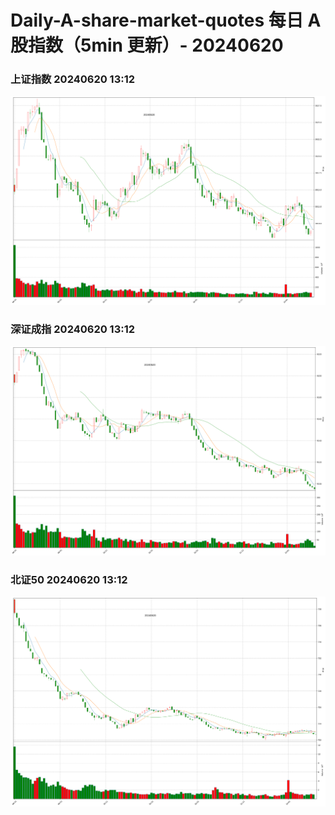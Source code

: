 
# Daily-A-share-market-quotes 每日 A 股指数（5min 更新）- 20240620

### 上证指数 20240620 13:12
![](./fig/2024/6/20240620-sh000001.png)

### 深证成指 20240620 13:12
![](./fig/2024/6/20240620-sz399001.png)

### 北证50 20240620 13:12
![](./fig/2024/6/20240620-bj899050.png)
